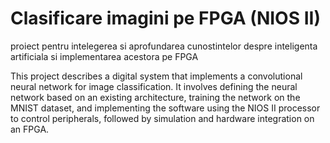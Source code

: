 # Clasificare imagini pe FPGA (NIOS II)
 proiect pentru intelegerea si aprofundarea cunostintelor despre inteligenta artificiala si implementarea acestora pe FPGA
 
This project describes a digital system that implements a convolutional neural network for image classification. It involves defining the neural network based on an existing architecture, training the network on the MNIST dataset, and implementing the software using the NIOS II processor to control peripherals, followed by simulation and hardware integration on an FPGA.
